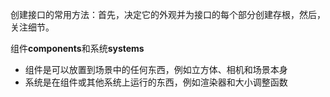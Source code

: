 创建接口的常用方法：首先，决定它的外观并为接口的每个部分创建存根，然后，关注细节。

组件**components**和系统**systems**

- 组件是可以放置到场景中的任何东西，例如立方体、相机和场景本身
- 系统是在组件或其他系统上运行的东西，例如渲染器和大小调整函数
